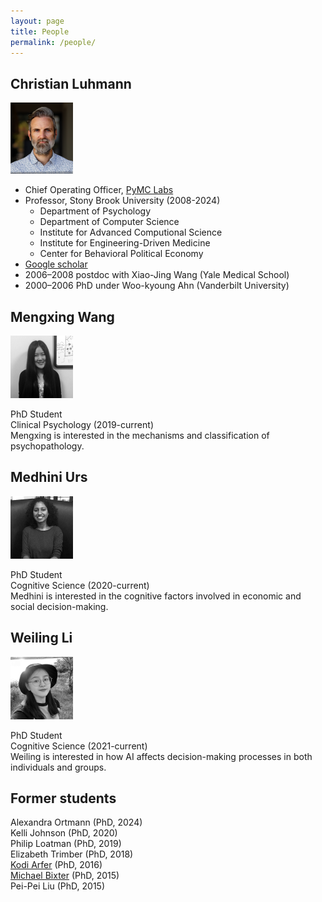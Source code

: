 ```yaml
---
layout: page
title: People
permalink: /people/
---
```


## Christian Luhmann
![Christian Luhmann](/images/cluhmann.png)

* Chief Operating Officer, [PyMC Labs](https://www.pymc-labs.com/)
* Professor, Stony Brook University (2008-2024)
  * Department of Psychology
  * Department of Computer Science
  * Institute for Advanced Computional Science
  * Institute for Engineering-Driven Medicine
  * Center for Behavioral Political Economy
* [Google scholar](http://scholar.google.com/citations?user=gFX4QEkAAAAJ)
* 2006–2008 postdoc with Xiao-Jing Wang (Yale Medical School)
* 2000–2006 PhD under Woo-kyoung Ahn (Vanderbilt University)


## Mengxing Wang
![Mengxing](/images/mengxing.png)

PhD Student  
Clinical Psychology (2019-current)  
Mengxing is interested in the mechanisms and classification of psychopathology.

## Medhini Urs
![Medhini](/images/medhini.png)

PhD Student  
Cognitive Science (2020-current)  
Medhini is interested in the cognitive factors involved in economic and social decision-making.

## Weiling Li
![Weiling](/images/weiling.png)

PhD Student  
Cognitive Science (2021-current)  
Weiling is interested in how AI affects decision-making processes in both individuals and groups. 


## Former students
Alexandra Ortmann (PhD, 2024)  
Kelli Johnson (PhD, 2020)  
Philip Loatman (PhD, 2019)  
Elizabeth Trimber (PhD, 2018)  
[Kodi Arfer](https://arfer.net) (PhD, 2016)  
[Michael Bixter](https://www.montclair.edu/profilepages/view_profile.php?username=bixterm) (PhD, 2015)  
Pei-Pei Liu (PhD, 2015)  
